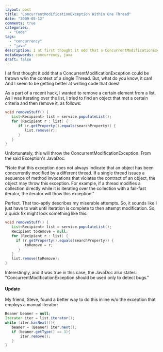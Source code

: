 ```yaml
---
layout: post
title: "ConcurrentModificationException Within One Thread"
date: "2009-05-12"
comments: true
categories:
  - "Code"
tags:
  - "concurrency"
  - "java"
description: I at first thought it odd that a ConcurrentModificationException could be thrown w/in the context of a single Thread.  But, what do you know, it can!  And I
metaKeywords: concurrency, java
draft: false
---
```


I at first thought it odd that a ConcurrentModificationException could be thrown w/in the context of a single Thread.  But, what do you know, it can!  And I seem to be getting better at writing code that does!

<!--more-->

As a part of a recent hack, I wanted to remove a certain element from a list.  As I was iterating over the list, I tried to find an object that met a certain criteria and then remove it, as follows:

```java
void removeStuff() {
   List<Recipient> list = service.populateList();
   for (Recipient r : list) {
      if (r.getProperty().equals(searchProperty)) {
         list.remove(r);
      }
   }
}
```

Unfortunately, this will throw the ConcurrentModificationException.  From the said Exception's JavaDoc:

"Note that this exception does not always indicate that an object has been concurrently modified by a different thread. If a single thread issues a sequence of method invocations that violates the contract of an object, the object may throw this exception. For example, if a thread modifies a collection directly while it is iterating over the collection with a fail-fast iterator, the iterator will thow this exception."

Perfect.  That too-aptly describes my miserable attempts.  So, it sounds like I just have to wait until iteration is complete to then attempt modification.  So, a quick fix might look something like this:

```java
void removeStuff() {
   List<Recipient> list = service.populateList();
   Recipient toRemove = null;
   for (Recipient r : list) {
     if (r.getProperty().equals(searchProperty)) {
         toRemove = r;
      }
   }
   list.remove(toRemove);
}
```


Interestingly, and it was true in this case, the JavaDoc also states: "ConcurrentModificationException  should be used only to detect bugs."

#### Update

My friend, Steve, found a better way to do this inline w/o the exception that employs a manual iterator:

```java
Beaner beaner = null;
Iterator iter = list.iterator();
while (iter.hasNext()){
   beaner = (Beaner) iter.next();
   if (beaner.getType() == 3){
       iter.remove();
   }
}
```
  
